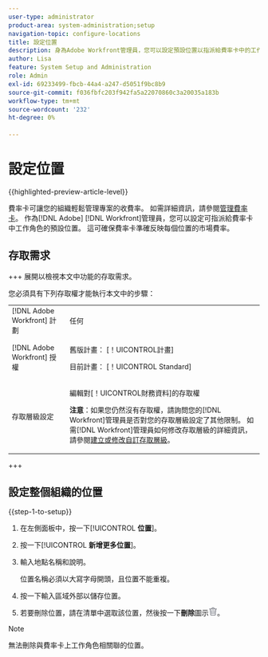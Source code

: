 ```yaml
---
user-type: administrator
product-area: system-administration;setup
navigation-topic: configure-locations
title: 設定位置
description: 身為Adobe Workfront管理員，您可以設定預設位置以指派給費率卡中的工作角色。
author: Lisa
feature: System Setup and Administration
role: Admin
exl-id: 69233499-fbcb-44a4-a247-d5051f9bc8b9
source-git-commit: f036fbfc203f942fa5a22070860c3a20035a183b
workflow-type: tm+mt
source-wordcount: '232'
ht-degree: 0%

---
```


# 設定位置

{{highlighted-preview-article-level}}

費率卡可讓您的組織輕鬆管理專案的收費率。 如需詳細資訊，請參閱[管理費率卡](/help/quicksilver/administration-and-setup/set-up-workfront/configure-system-defaults/manage-rate-cards.md)。 作為[!DNL Adobe] [!DNL Workfront]管理員，您可以設定可指派給費率卡中工作角色的預設位置。 這可確保費率卡準確反映每個位置的市場費率。

## 存取需求

+++ 展開以檢視本文中功能的存取需求。

您必須具有下列存取權才能執行本文中的步驟：

<table style="table-layout:auto"> 
 <col> 
 <col> 
 <tbody> 
  <tr> 
   <td role="rowheader">[!DNL Adobe Workfront] 計劃</td> 
   <td>任何</td> 
  </tr> 
  <tr> 
   <td role="rowheader">[!DNL Adobe Workfront] 授權</td> 
   <td><p>舊版計畫： [！UICONTROL計畫]</p>
       <p>目前計畫： [！UICONTROL Standard]</p></td> 
  </tr> 
  <tr> 
   <td role="rowheader">存取層級設定</td> 
   <td> <p>編輯對[！UICONTROL財務資料]的存取權</p> <p><b>注意</b>：如果您仍然沒有存取權，請詢問您的[!DNL Workfront]管理員是否對您的存取層級設定了其他限制。 如需[!DNL Workfront]管理員如何修改存取層級的詳細資訊，請參閱<a href="../../../administration-and-setup/add-users/configure-and-grant-access/create-modify-access-levels.md" class="MCXref xref">建立或修改自訂存取層級</a>。</p> </td> 
  </tr> 
 </tbody> 
</table>

+++

## 設定整個組織的位置

{{step-1-to-setup}}

1. 在左側面板中，按一下&#x200B;[!UICONTROL **位置**]。
1. 按一下&#x200B;[!UICONTROL **新增更多位置**]。
1. 輸入地點名稱和說明。

   位置名稱必須以大寫字母開頭，且位置不能重複。

1. 按一下輸入區域外部以儲存位置。
1. 若要刪除位置，請在清單中選取該位置，然後按一下&#x200B;**刪除**&#x200B;圖示![刪除](assets/delete.png)。

>[!NOTE]
>
>無法刪除與費率卡上工作角色相關聯的位置。
